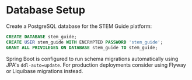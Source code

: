 # Database Setup

Create a PostgreSQL database for the STEM Guide platform:

```sql
CREATE DATABASE stem_guide;
CREATE USER stem_guide WITH ENCRYPTED PASSWORD 'stem_guide';
GRANT ALL PRIVILEGES ON DATABASE stem_guide TO stem_guide;
```

Spring Boot is configured to run schema migrations automatically using JPA's `ddl-auto=update`. For production deployments consider using Flyway or Liquibase migrations instead.
